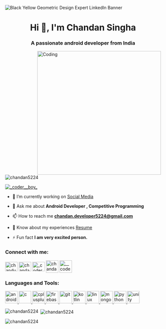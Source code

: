 <!--- [![MasterHead](https://1.bp.blogspot.com/-7A4WynwLsMw/XbBpCXG8fHI/AAAAAAAAMt4/uOa1bpLskYgrwGbllhSu2SDj_Mig8SXJQCLcBGAsYHQ/s1600/2000_600px.gif)](https://rishavchanda.io) --->
![Black Yellow Geometric Design Expert LinkedIn Banner](https://github.com/Chandan5224/Chandan5224/assets/86766647/b8ab2f18-a371-465d-93a0-e0b2335955d3)
<h1 align="center">Hi 👋, I'm Chandan Singha</h1>
<h3 align="center">A passionate android developer from India</h3>

<img align="right" alt="Coding" width="400" src="https://cdn.dribbble.com/users/1162077/screenshots/3848914/programmer.gif">



<p align="left"> <img src="https://komarev.com/ghpvc/?username=chandan5224&label=Profile%20views&color=0e75b6&style=flat" alt="chandan5224" /> </p>

<p align="left"> <a href="https://twitter.com/_coder__boy_" target="blank"><img src="https://img.shields.io/twitter/follow/_coder__boy_?logo=twitter&style=for-the-badge" alt="_coder__boy_" /></a> </p>

- 🔭 I’m currently working on [Social Media](https://github.com/Chandan5224/Social-Media)

- 💬 Ask me about **Android Developer , Competitive Programming**

- 📫 How to reach me **chandan.developer5224@gmail.com**

- 📄 Know about my experiences [Resume](https://drive.google.com/file/d/1GKq7ohW4tViy7uX6qgKugMsaK-jfJp1y/view?usp=sharing)

- ⚡ Fun fact **I am very excited person.**

<h3 align="left">Connect with me:</h3>
<p align="left">
  <a href="https://www.codechef.com/users/chandu7t" target="blank"><img align="center" src="https://cdn.jsdelivr.net/npm/simple-icons@3.1.0/icons/codechef.svg" alt="chandu7t" height="30" width="40" /></a>
<a href="https://www.leetcode.com/chandan_74" target="blank"><img align="center" src="https://cdn.iconscout.com/icon/free/png-256/leetcode-3521542-2944960.png" alt="chandan_74" height="30" width="40" /></a>
<a href="https://twitter.com/_coder__boy_" target="blank"><img align="center" src="https://upload.wikimedia.org/wikipedia/commons/thumb/4/4f/Twitter-logo.svg/2491px-Twitter-logo.svg.png" alt="_coder__boy_" height="30" width="40" /></a>
<a href="https://linkedin.com/in/chandan5224" target="blank"><img align="center" src="https://upload.wikimedia.org/wikipedia/commons/thumb/f/f8/LinkedIn_icon_circle.svg/1200px-LinkedIn_icon_circle.svg.png" alt="chandan5224" height="40" width="40" /></a>
<a href="https://instagram.com/__coder__boy__" target="blank"><img align="center" src="https://www.freepnglogos.com/uploads/logo-ig-png/logo-ig-stunning-instagram-logo-vector-download-for-new-7.png" alt="__coder__boy__" height="40" width="40" /></a>
</p>

<h3 align="left">Languages and Tools:</h3>
<p align="left"> <a href="https://developer.android.com" target="_blank" rel="noreferrer"> <img src="https://upload.wikimedia.org/wikipedia/commons/thumb/9/95/Android_Studio_Icon_3.6.svg/1900px-Android_Studio_Icon_3.6.svg.png" alt="android" width="40" height="40"/> </a> <a href="https://www.cprogramming.com/" target="_blank" rel="noreferrer"> <img src="https://upload.wikimedia.org/wikipedia/commons/thumb/1/18/C_Programming_Language.svg/1200px-C_Programming_Language.svg.png" alt="c" width="40" height="40"/> </a> <a href="https://www.w3schools.com/cpp/" target="_blank" rel="noreferrer"> <img src="https://upload.wikimedia.org/wikipedia/commons/thumb/1/18/ISO_C%2B%2B_Logo.svg/1822px-ISO_C%2B%2B_Logo.svg.png" alt="cplusplus" width="40" height="40"/> </a> <a href="https://firebase.google.com/" target="_blank" rel="noreferrer"> <img src="https://www.vectorlogo.zone/logos/firebase/firebase-icon.svg" alt="firebase" width="40" height="40"/> </a> <a href="https://git-scm.com/" target="_blank" rel="noreferrer"> <img src="https://www.vectorlogo.zone/logos/git-scm/git-scm-icon.svg" alt="git" width="40" height="40"/> </a><a href="https://kotlinlang.org" target="_blank" rel="noreferrer"> <img src="https://www.vectorlogo.zone/logos/kotlinlang/kotlinlang-icon.svg" alt="kotlin" width="40" height="40"/> </a> <a href="https://www.linux.org/" target="_blank" rel="noreferrer"> <img src="https://www.freepnglogos.com/uploads/linux-png/linux-tux-logo-png-transparent-svg-vector-bie-supply-14.png" alt="linux" width="40" height="40"/> </a> <a href="https://www.mongodb.com/" target="_blank" rel="noreferrer"> <img src="https://cdn.icon-icons.com/icons2/2415/PNG/512/mongodb_original_logo_icon_146424.png" alt="mongodb" width="40" height="40"/> </a> <a href="https://www.python.org" target="_blank" rel="noreferrer"> <img src="https://upload.wikimedia.org/wikipedia/commons/thumb/c/c3/Python-logo-notext.svg/1869px-Python-logo-notext.svg.png" alt="python" width="40" height="40"/> </a> <a href="https://unity.com/" target="_blank" rel="noreferrer"> <img src="https://icon-library.com/images/unity-icon-png/unity-icon-png-3.jpg" alt="unity" width="40" height="40"/> </a> </p>

<p><img align="left" src="https://github-readme-stats.vercel.app/api/top-langs?username=chandan5224&show_icons=true&locale=en&layout=compact" alt="chandan5224" /></p>

<p>&nbsp;<img align="center" src="https://github-readme-stats.vercel.app/api?username=chandan5224&show_icons=true&locale=en" alt="chandan5224" /></p>

<p><img align="center" src="https://github-readme-streak-stats.herokuapp.com/?user=chandan5224&" alt="chandan5224" /></p>
